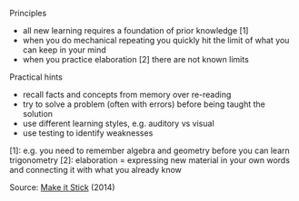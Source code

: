 Principles

* all new learning requires a foundation of prior knowledge [1]
* when you do mechanical repeating you quickly hit the limit of what you can keep in your mind
* when you practice elaboration [2] there are not known limits

Practical hints

* recall facts and concepts from memory over re-reading
* try to solve a problem (often with errors) before being taught the solution
* use different learning styles, e.g. auditory vs visual
* use testing to identify weaknesses

[1]: e.g. you need to remember algebra and geometry before you can learn trigonometry
[2]: elaboration = expressing new material in your own words and connecting it with what you already know

Source: [Make it Stick](https://www.amazon.com/Make-Stick-Science-Successful-Learning/dp/0674729013) (2014)

